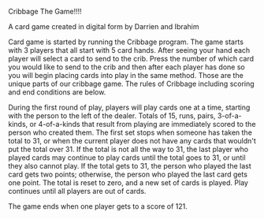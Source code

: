 Cribbage The Game!!!!

A card game created in digital form by Darrien and Ibrahim

Card game is started by running the Cribbage program. The game starts with 3 players that all start with 5 card hands. After seeing your hand each player will select a card to send to the crib. Press the number of which card you would like to send to the crib and then after each player has done so you will begin placing cards into play in the same method. Those are the unique parts of our cribbage game. The rules of Cribbage including scoring and end conditions are below.

During the first round of play, players will play cards one at a time, starting with the person to the left of the dealer. Totals of 15, runs, pairs, 3-of-a-kinds, or 4-of-a-kinds that result from playing are immediately scored to the person who created them. The first set stops when someone has taken the total to 31, or when the current player does not have any cards that wouldn't put the total over 31. If the total is not all the way to 31, the last player who played cards may continue to play cards until the total goes to 31, or until they also cannot play. If the total gets to 31, the person who played the last card gets two points; otherwise, the person who played the last card gets one point. The total is reset to zero, and a new set of cards is played. Play continues until all players are out of cards.

The game ends when one player gets to a score of 121.